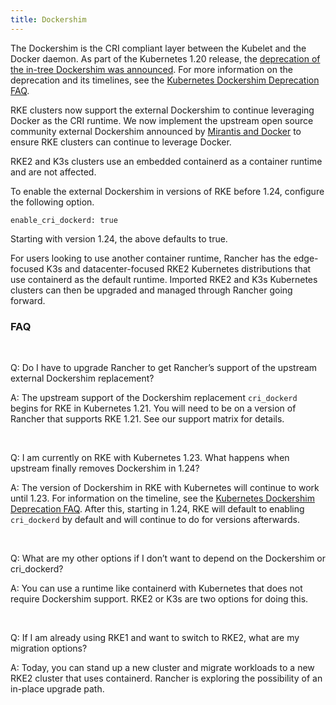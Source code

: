 ```yaml
---
title: Dockershim
---
```


<head>
  <link rel="canonical" href="https://ranchermanager.docs.rancher.com/getting-started/installation-and-upgrade/installation-requirements/dockershim"/>
</head>

The Dockershim is the CRI compliant layer between the Kubelet and the Docker daemon. As part of the Kubernetes 1.20 release, the [deprecation of the in-tree Dockershim was announced](https://kubernetes.io/blog/2020/12/02/dont-panic-kubernetes-and-docker/). For more information on the deprecation and its timelines, see the [Kubernetes Dockershim Deprecation FAQ](https://kubernetes.io/blog/2020/12/02/dockershim-faq/#when-will-dockershim-be-removed).

RKE clusters now support the external Dockershim to continue leveraging Docker as the CRI runtime. We now implement the upstream open source community external Dockershim announced by [Mirantis and Docker](https://www.mirantis.com/blog/mirantis-to-take-over-support-of-kubernetes-dockershim-2/) to ensure RKE clusters can continue to leverage Docker.

RKE2 and K3s clusters use an embedded containerd as a container runtime and are not affected.

To enable the external Dockershim in versions of RKE before 1.24, configure the following option.

```
enable_cri_dockerd: true
```

Starting with version 1.24, the above defaults to true.

For users looking to use another container runtime, Rancher has the edge-focused K3s and datacenter-focused RKE2 Kubernetes distributions that use containerd as the default runtime. Imported RKE2 and K3s Kubernetes clusters can then be upgraded and managed through Rancher going forward.

### FAQ

<br/>

Q: Do I have to upgrade Rancher to get Rancher’s support of the upstream external Dockershim replacement?

A: The upstream support of the Dockershim replacement `cri_dockerd` begins for RKE in Kubernetes 1.21. You will need to be on a version of Rancher that supports RKE 1.21. See our support matrix for details.

<br/>

Q: I am currently on RKE with Kubernetes 1.23. What happens when upstream finally removes Dockershim in 1.24?

A: The version of Dockershim in RKE with Kubernetes will continue to work until 1.23. For information on the timeline, see the [Kubernetes Dockershim Deprecation FAQ](https://kubernetes.io/blog/2020/12/02/dockershim-faq/#when-will-dockershim-be-removed). After this, starting in 1.24, RKE will default to enabling `cri_dockerd` by default and will continue to do for versions afterwards.

<br/>

Q: What are my other options if I don’t want to depend on the Dockershim or cri_dockerd?

A: You can use a runtime like containerd with Kubernetes that does not require Dockershim support. RKE2 or K3s are two options for doing this.

<br/>

Q: If I am already using RKE1 and want to switch to RKE2, what are my migration options?

A: Today, you can stand up a new cluster and migrate workloads to a new RKE2 cluster that uses containerd. Rancher is exploring the possibility of an in-place upgrade path.

<br/>
